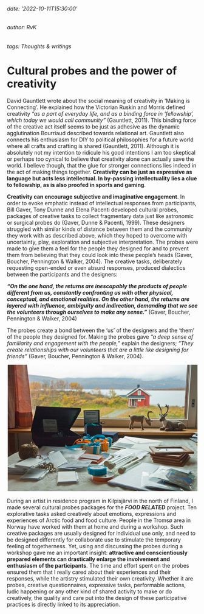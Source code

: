 ###### date: '2022-10-11T15:30:00'
###### author: RvK
###### tags: Thoughts & writings

# Cultural probes and the power of creativity

David Gauntlett wrote about the social meaning of creativity in ‘Making is Connecting’. He explained how the Victorian Ruskin and Morris defined creativity *“as a part of everyday life, and as a binding force in ‘fellowship’, which today we would call community”* (Gauntlett, 2011). This binding force of the creative act itself seems to be just as adhesive as the dynamic agglutination Bourriaud described towards relational art. Gauntlett also connects his enthusiasm for DIY to political philosophies for a future world where all crafts and crafting is shared (Gauntlett, 2011). Although it is absolutely not my intention to ridicule his good intentions I am too skeptical or perhaps too cynical to believe that creativity alone can actually save the world. I believe though, that the glue for stronger connections lies indeed in the act of making things together. **Creativity can be just as expressive as language but acts less intellectual. In by-passing intellectuality lies a clue to fellowship, as is also proofed in sports and gaming**.

**Creativity can encourage subjective and imaginative engagement**. In order to evoke emphatic instead of intellectual responses from participants, Bill Gaver, Tony Dunne and Elena Pacenti developed cultural probes, packages of creative tasks to collect fragmentary data just like astronomic or surgical probes do (Gaver, Dunne & Pacenti, 1999). These designers struggled with similar kinds of distance between them and the community they work with as described above, which they hoped to overcome with uncertainty, play, exploration and subjective interpretation. The probes were made to give them a feel for the people they designed for and to prevent them from believing that they could look into these people’s heads (Gaver, Boucher, Pennington & Walker, 2004). The creative tasks, deliberately requesting open-ended or even absurd responses, produced dialectics between the participants and the designers:

***“On the one hand, the returns are inescapably the products of people different from us, constantly confronting us with other physical, conceptual, and emotional realities. On the other hand, the returns are layered with influence, ambiguity and indirection, demanding that we see the volunteers through ourselves to make any sense.”*** (Gaver, Boucher, Pennington & Walker, 2004)

The probes create a bond between the ‘us’ of the designers and the ‘them’ of the people they designed for. Making the probes gave *“a deep sense of familiarity and engagement with the people,”* explain the designers; *“They create relationships with our volunteers that are a little like designing for friends”* (Gaver, Boucher, Pennington & Walker, 2004).

<div align="center">
  <img src="assets/images/CulturalProbes.jpg"/>
</div>

During an artist in residence program in Kilpisjärvi in the north of Finland, I made several cultural probes packages for the ***FOOD RELATED*** project. Ten explorative tasks asked creatively about emotions, expressions and experiences of Arctic food and food culture. People in the Tromsø area in Norway have worked with them at home and during a workshop. Such creative packages are usually designed for individual use only, and need to be designed differently for collaborate use to stimulate the temporary feeling of togetherness. Yet, using and discussing the probes during a workshop gave me an important insight: **attractive and conscientiously prepared elements can drastically enlarge the involvement and enthusiasm of the participants**. The time and effort spent on the probes ensured them that I really cared about their experiences and their responses, while the artistry stimulated their own creativity. Whether it are probes, creative questionnaires, expressive tasks, performable actions, ludic happening or any other kind of shared activity to make or do creatively, the quality and care put into the design of these participative practices is directly linked to its appreciation.

<br>
<br>
<br>
